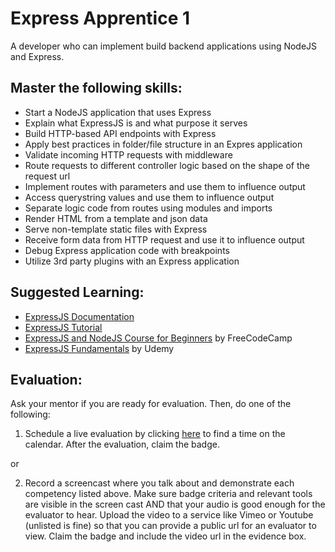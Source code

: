 # Express Apprentice 1

A developer who can implement build backend applications using NodeJS and Express.

## Master the following skills:

* Start a NodeJS application that uses Express
* Explain what ExpressJS is and what purpose it serves
* Build HTTP-based API endpoints with Express
* Apply best practices in folder/file structure in an Expres application
* Validate incoming HTTP requests with middleware
* Route requests to different controller logic based on the shape of the request url
* Implement routes with parameters and use them to influence output
* Access querystring values and use them to influence output
* Separate logic code from routes using modules and imports
* Render HTML from a template and json data
* Serve non-template static files with Express
* Receive form data from HTTP request and use it to influence output
* Debug Express application code with breakpoints
* Utilize 3rd party plugins with an Express application

## Suggested Learning:

* [ExpressJS Documentation](https://expressjs.com/)
* [ExpressJS Tutorial](https://www.tutorialspoint.com/expressjs/index.htm)
* [ExpressJS and NodeJS Course for Beginners](https://www.freecodecamp.org/news/learn-express-js-in-this-complete-course/) by FreeCodeCamp
* [ExpressJS Fundamentals](https://www.udemy.com/course/expressjs-fundamentals/) by Udemy

## Evaluation:

Ask your mentor if you are ready for evaluation. Then, do one of the following:

1. Schedule a live evaluation by clicking [here](http://evals.codex.academy) to find a time on the calendar. After the evaluation, claim the badge.

or

2. Record a screencast where you talk about and demonstrate each competency listed above. Make sure badge criteria and relevant tools are visible in the screen cast AND that your audio is good enough for the evaluator to hear. Upload the video to a service like Vimeo or Youtube (unlisted is fine) so that you can provide a public url for an evaluator to view. Claim the badge and include the video url in the evidence box.
